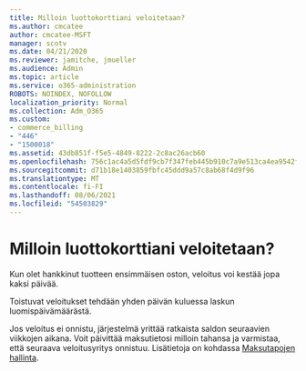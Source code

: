 ```yaml
---
title: Milloin luottokorttiani veloitetaan?
ms.author: cmcatee
author: cmcatee-MSFT
manager: scotv
ms.date: 04/21/2020
ms.reviewer: jamitche, jmueller
ms.audience: Admin
ms.topic: article
ms.service: o365-administration
ROBOTS: NOINDEX, NOFOLLOW
localization_priority: Normal
ms.collection: Adm_O365
ms.custom:
- commerce_billing
- "446"
- "1500018"
ms.assetid: 43db851f-f5e5-4849-8222-2c8ac26acb60
ms.openlocfilehash: 756c1ac4a5d5fdf9cb7f347feb445b910c7a9e513ca4ea9542f5e1fbb08c954f
ms.sourcegitcommit: d71b18e1403859fbfc45ddd9a57c8ab68f4d9f96
ms.translationtype: MT
ms.contentlocale: fi-FI
ms.lasthandoff: 08/06/2021
ms.locfileid: "54503829"
---
```

# <a name="when-is-my-credit-card-charged"></a>Milloin luottokorttiani veloitetaan?

Kun olet hankkinut tuotteen ensimmäisen oston, veloitus voi kestää jopa kaksi päivää.
  
Toistuvat veloitukset tehdään yhden päivän kuluessa laskun luomispäivämäärästä.
  
Jos veloitus ei onnistu, järjestelmä yrittää ratkaista saldon seuraavien viikkojen aikana. Voit päivittää maksutietosi milloin tahansa ja varmistaa, että seuraava veloitusyritys onnistuu. Lisätietoja on kohdassa [Maksutapojen hallinta](/microsoft-365/commerce/billing-and-payments/manage-payment-methods).